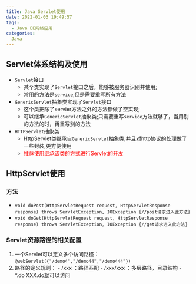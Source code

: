 ```yaml
---
title: Java Servlet使用
date: 2022-01-03 19:49:57
tags:
  - Java EE网络应用
categories:
  Java
---
```


## Servlet体系结构及使用
  - `Servlet`接口
    - 某个类实现了`Servlet`接口之后，能够被服务器识别并使用;
    - 常用的方法是`service`,但是需要重写所有方法
  - `GenericServlet`抽象类实现了`Servlet`接口
    - 这个类把除了servier方法之外的方法都做了空实现;
    - 可以继承`GenericServlet`抽象类;只需要重写`service`方法就够了，当用别的方法的时，再重写别的方法
  - `HTTPServlet`抽象类   
    - HttpServlet类继承自`GenericServlet`抽象类,并且对http协议的处理做了一些封装,更方便使用
    - <font color='red'>推荐使用继承该类的方式进行Servlet的开发</font>

## HttpServlet使用

### 方法
  - `void doPost(HttpServletRequest request, HttpServletResponse response) throws ServletException, IOException {//post请求进入此方法}`
  - `void doGet(HttpServletRequest request, HttpServletResponse response) throws ServletException, IOException {//get请求进入此方法}`

### Servlet资源路径的相关配置
  1. 一个Servlet可以定义多个访问路径： 			
  `@webServlet({"/demo4","/demo44","/demo444"})`
  2. 路径的定义规则：
    - /xxx ：路径匹配
    - /xxx/xxx  ：多层路径，目录结构
    - *.do   XXX.do就可以访问
